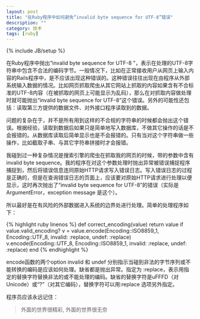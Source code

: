 ```yaml
---
layout: post
title: "在Ruby程序中如何避免“invalid byte sequence for UTF-8”错误"
description: ""
category: 技术
tags: [ruby]
---
```

{% include JB/setup %}

在Ruby程序中抛出“invalid byte sequence for UTF-8 "，表示在处理的UTF-8字符串中包含不合法的编码字节。一般情况下，比如在正常接收用户从网页上输入内容的Rails程序中，是不应该出现这种错误的。这种错误往往出现在由程序从外部系统输入数据的情况。比如网页抓取爬虫从其它网站上抓取的内容如果含有不合标准的UTF-8内容（在被抓取的网页上可能显示为乱码），那么在对抓取内容做处理时就可能抛出“invalid byte sequence for UTF-8”这个错误。另外的可能性还包括：读取第三方提供的数据文件、对外接口程序读取到的数据。

问题的复杂在于，并不是所有用到这样的不合规的字符串的时候都会抛出这个错误。根据经验，读取到数据后如果只是简单地写入数据库，不做其它操作的话是不会报错的。从数据库读取后简单显示也是不会报错的。只有当对这个字符串做一些操作，比如截取子串、与其它字符串拼接时才会报错。

我碰到过一种复杂情况是搜索引擎的爬虫在抓取我的网页的时候，带的参数中含有invalid byte sequence。我的程序在对这个参数处理时抛出异常被错误捕捉程序捕捉到，然后将错误信息连同原始HTTP请求写入错误日志。写入错误日志的过程是正确的，但是在查询错误日志的页面上，应该要对原始HTTP请求进行处理以便显示，这时再次抛出了“invalid byte sequence for UTF-8”的错误（实际是ArgumentError，exception message 是这个）。

所以最好是在有风险的外部数据进入系统的边界处进行处理。简单的处理程序如下：

{% highlight ruby linenos %}
def correct_encoding(value)
  return value if value.valid_encoding?
  v = value.encode(Encoding::ISO8859_1, Encoding::UTF_8,
                   invalid: :replace, undef: :replace)
  v.encode(Encoding::UTF_8, Encoding::ISO8859_1,
           invalid: :replace, undef: :replace)
end
{% endhighlight %}

encode函数的两个option invalid 和 undef 分别指示当碰到非法的字节序列或不能转换的编码是应该如何处理。缺省都是抛出异常。指定为 :replace，表示用指定的替换字符替换非法的或不能处理的编码。缺省的替换字符是uFFFD（对Unicode）或“?”（对其它编码），替换字符可以用:replace 选项另外指定。

程序员应该永远记住：

> 外面的世界很精彩, 外面的世界很无奈
